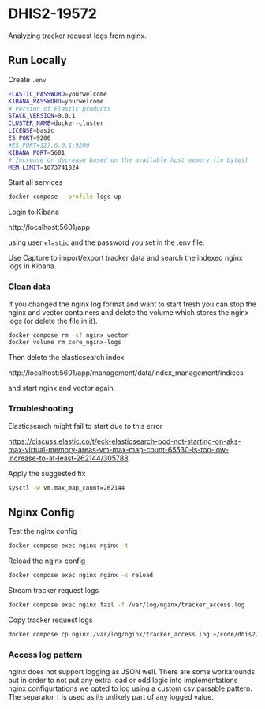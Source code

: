 # DHIS2-19572

Analyzing tracker request logs from nginx.

## Run Locally

Create `.env`

```sh
ELASTIC_PASSWORD=yourwelcome
KIBANA_PASSWORD=yourwelcome
# Version of Elastic products
STACK_VERSION=9.0.1
CLUSTER_NAME=docker-cluster
LICENSE=basic
ES_PORT=9200
#ES_PORT=127.0.0.1:9200
KIBANA_PORT=5601
# Increase or decrease based on the available host memory (in bytes)
MEM_LIMIT=1073741824
```

Start all services

```sh
docker compose --profile logs up
```

Login to Kibana

http://localhost:5601/app

using user `elastic` and the password you set in the .env file.

Use Capture to import/export tracker data and search the indexed nginx logs in Kibana.

### Clean data

If you changed the nginx log format and want to start fresh you can stop the nginx and vector
containers and delete the volume which stores the nginx logs (or delete the file in it).

```sh
docker compose rm -sf nginx vector
docker volume rm core_nginx-logs
```

Then delete the elasticsearch index

http://localhost:5601/app/management/data/index_management/indices

and start nginx and vector again.

### Troubleshooting

Elasticsearch might fail to start due to this error

https://discuss.elastic.co/t/eck-elasticsearch-pod-not-starting-on-aks-max-virtual-memory-areas-vm-max-map-count-65530-is-too-low-increase-to-at-least-262144/305788

Apply the suggested fix

```sh
sysctl -w vm.max_map_count=262144
```

## Nginx Config

Test the nginx config

```sh
docker compose exec nginx nginx -t
```

Reload the nginx config

```sh
docker compose exec nginx nginx -s reload
```

Stream tracker request logs

```sh
docker compose exec nginx tail -f /var/log/nginx/tracker_access.log
```

Copy tracker request logs

```sh
docker compose cp nginx:/var/log/nginx/tracker_access.log ~/code/dhis2/tracker_access.log
```

### Access log pattern

nginx does not support logging as JSON well. There are some workarounds but in order to not put any
extra load or odd logic into implementations nginx configurtations we opted to log using a custom
csv parsable pattern. The separator `|` is used as its unlikely part of any logged value.

